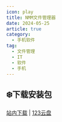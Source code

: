 ```yaml
---
icon: play
title: NMM文件管理器
date: 2024-05-25
article: true
category:
  - 手机软件
tag:
  - 文件管理
  - IT
  - 软件
  - 手机
---
```


<!-- more -->

## ❄️下载安装包

[站内下载](/apk/NMM_1.18.0.apk) | [123云盘](https://www.123pan.com/s/4vaiVv-2AfzH.html)

<!-- @include: ./crack.md{27-} -->
